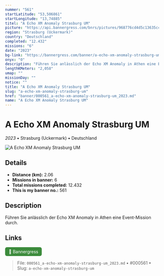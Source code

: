 ```yaml
---
nummer: "561"
startLatitude: "53,506861"
startLongitude: "13,74885"
titel: "A Echo XM Anomaly Strasburg UM"
picture: "https://api.bannergress.com/bnrs/pictures/968776cd4d5c13635cc58353173c3808"
region: "Strasburg (Uckermark)"
country: "Deutschland"
completed: "12.432"
missions: "6"
date: "2023"
bg-link: "https://bannergress.com/banner/a-echo-xm-anomaly-strasburg-um-381b"
onyx: "0"
description: "Führen Sie anlässlich der Echo XM Anomaly in Athen eine Event-Mission durch."
lengthKMeters: "2,058"
umap: ""
missionDay: ""
notice: ""
title: "A Echo XM Anomaly Strasburg UM"
slug: "a-echo-xm-anomaly-strasburg-um"
href: "banner/000561_a-echo-xm-anomaly-strasburg-um_2023.md"
name: "A Echo XM Anomaly Strasburg UM"
---
```

# A Echo XM Anomaly Strasburg UM

*2023* • Strasburg (Uckermark) • Deutschland

![A Echo XM Anomaly Strasburg UM](https://api.bannergress.com/bnrs/pictures/968776cd4d5c13635cc58353173c3808)



## Details
- **Distance (km):** 2.06
- **Missions in banner:** 6
- **Total missions completed:** 12.432
- **This is my banner no.:** 561



## Description
Führen Sie anlässlich der Echo XM Anomaly in Athen eine Event-Mission durch.



## Links
<a href="https://bannergress.com/banner/a-echo-xm-anomaly-strasburg-um-381b" target="_blank" style="display:inline-block;margin-right:8px;padding:6px 12px;background:#3c8b3c;color:#fff;text-decoration:none;border-radius:6px;">🔗 Bannergress</a>



> File: `000561_a-echo-xm-anomaly-strasburg-um_2023.md` • #000561 • Slug: `a-echo-xm-anomaly-strasburg-um`

